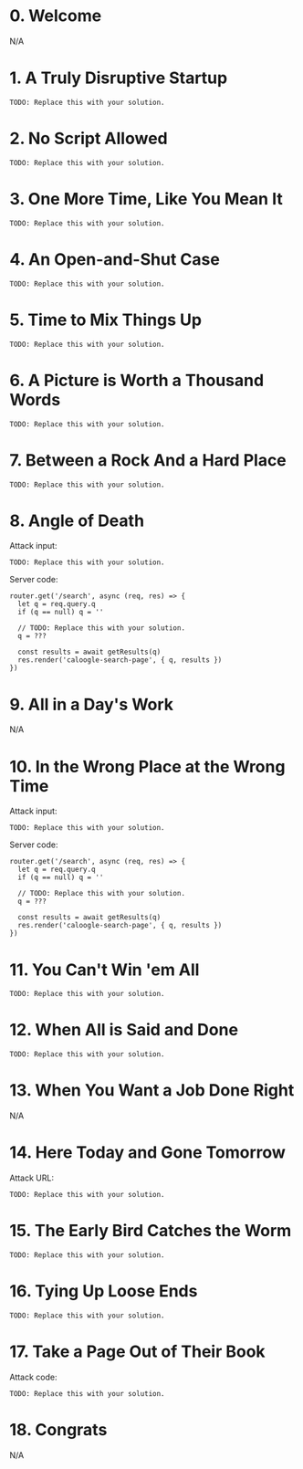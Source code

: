 # 0. Welcome

N/A

# 1. A Truly Disruptive Startup

```
TODO: Replace this with your solution.
```

# 2. No Script Allowed

```
TODO: Replace this with your solution.
```

# 3. One More Time, Like You Mean It

```
TODO: Replace this with your solution.
```

# 4. An Open-and-Shut Case

```
TODO: Replace this with your solution.
```

# 5. Time to Mix Things Up

```
TODO: Replace this with your solution.
```

# 6. A Picture is Worth a Thousand Words

```
TODO: Replace this with your solution.
```

# 7. Between a Rock And a Hard Place

```
TODO: Replace this with your solution.
```

# 8. Angle of Death

Attack input:

```
TODO: Replace this with your solution.
```

Server code:

```
router.get('/search', async (req, res) => {
  let q = req.query.q
  if (q == null) q = ''

  // TODO: Replace this with your solution.
  q = ???

  const results = await getResults(q)
  res.render('caloogle-search-page', { q, results })
})
```

# 9. All in a Day's Work

N/A

# 10. In the Wrong Place at the Wrong Time

Attack input:

```
TODO: Replace this with your solution.
```

Server code:

```
router.get('/search', async (req, res) => {
  let q = req.query.q
  if (q == null) q = ''

  // TODO: Replace this with your solution.
  q = ???

  const results = await getResults(q)
  res.render('caloogle-search-page', { q, results })
})
```

# 11. You Can't Win 'em All

```
TODO: Replace this with your solution.
```

# 12. When All is Said and Done

```
TODO: Replace this with your solution.
```

# 13. When You Want a Job Done Right

N/A

# 14. Here Today and Gone Tomorrow

Attack URL:

```
TODO: Replace this with your solution.
```

# 15. The Early Bird Catches the Worm

```
TODO: Replace this with your solution.
```

# 16. Tying Up Loose Ends

```
TODO: Replace this with your solution.
```

# 17. Take a Page Out of Their Book

Attack code:

```
TODO: Replace this with your solution.
```

# 18. Congrats

N/A
